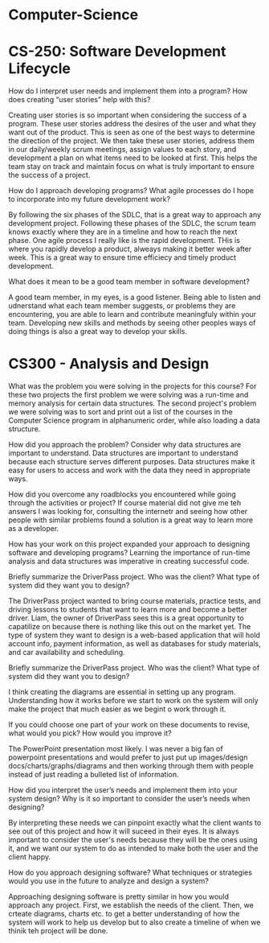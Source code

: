 # Computer-Science

# CS-250: Software Development Lifecycle

How do I interpret user needs and implement them into a program? How does creating “user stories” help with this?

Creating user stories is so important when considering the success of a program. These user stories address the desires of the user and what they want out
of the product. This is seen as one of the best ways to determine the direction of the project. We then take these user stories, address them in our daily/weekly scrum
meetings, assign values to each story, and development a plan on what items need to be looked at first. This helps the team stay on track and maintain focus 
on what is truly important to ensure the success of a project. 

How do I approach developing programs? What agile processes do I hope to incorporate into my future development work?

By following the six phases of the SDLC, that is a great way to approach any development project. Following these phases of the SDLC, the scrum team knows exactly where
they are in a timeline and how to reach the next phase. One agile process I really like is the rapid development. THis is where you rapidly develop a product,
alweays making it better week after week. This is a great way to ensure time efficiecy and timely product development.

What does it mean to be a good team member in software development?

A good team member, in my eyes, is a good listener. Being able to listen and udnerstand what each team member suggests, or problems they are encountering, you are able
to learn and contribute meaningfuly within your team. Developing new skills and methods by seeing other peoples ways of doing things is also a great way to develop your
skills.
# CS300 - Analysis and Design
What was the problem you were solving in the projects for this course?
For these two projects the first problem we were solving was a run-time and memory analysis for certain data structures. The second project's problem we were solving was to sort and print out a list of the courses in the Computer Science program in alphanumeric order, while also loading a data structure.


How did you approach the problem? Consider why data structures are important to understand.
Data structures are important to understand because each structure serves different purposes. Data structures make it easy for users to access and work with the data they need in appropriate ways.

How did you overcome any roadblocks you encountered while going through the activities or project?
If course material did not give me teh answers I was looking for, consulting the internetr and seeing how other people with similar problems found a solution is a great way to learn more as a developer. 

How has your work on this project expanded your approach to designing software and developing programs?
Learning the importance of run-time analysis and data structures was imperative in creating successful code. 




Briefly summarize the DriverPass project. Who was the client? What type of system did they want you to design?

The DriverPass project wanted to bring course materials, practice tests, and driving lessons to students that want to learn more and become a better driver. Liam, the owner of DriverPass sees this is a great opportunity to capatilize on because there is nothing like this out on the market yet. The type of system they want to design is a web-based application that will hold account info, payment information, as well as databases for study materials, and car availability and scheduling.

Briefly summarize the DriverPass project. Who was the client? What type of system did they want you to design?

I think creating the diagrams are essential in setting up any program. Understanding how it works before we start to work on the system will only make the project that much easier as we begint o work through it. 

If you could choose one part of your work on these documents to revise, what would you pick? How would you improve it?

The PowerPoint presentation most likely. I was never a big fan of powerpoint presentations and would prefer to just put up images/design docs/charts/graphs/diagrams and then working through them with people instead of just reading a bulleted list of information. 

How did you interpret the user’s needs and implement them into your system design? Why is it so important to consider the user’s needs when designing?

By interpreting these needs we can pinpoint exactly what the client wants to see out of this project and how it will suceed in their eyes. It is always important to consider the user's needs because they will be the ones using it, and we want our system to do as intended to make both the user and the client happy. 

How do you approach designing software? What techniques or strategies would you use in the future to analyze and design a system?

Approaching designing software is pretty similar in how you would approach any project. First, we establish the needs of the client. Then, we crteate diagrams, charts etc. to get a better understanding of how the system will work to help us develop but to also create a timeline of when we thinik teh project will be done. 
